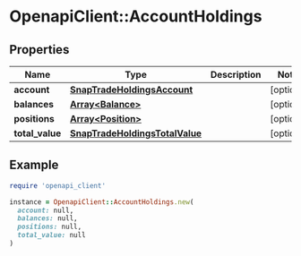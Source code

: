# OpenapiClient::AccountHoldings

## Properties

| Name | Type | Description | Notes |
| ---- | ---- | ----------- | ----- |
| **account** | [**SnapTradeHoldingsAccount**](SnapTradeHoldingsAccount.md) |  | [optional] |
| **balances** | [**Array&lt;Balance&gt;**](Balance.md) |  | [optional] |
| **positions** | [**Array&lt;Position&gt;**](Position.md) |  | [optional] |
| **total_value** | [**SnapTradeHoldingsTotalValue**](SnapTradeHoldingsTotalValue.md) |  | [optional] |

## Example

```ruby
require 'openapi_client'

instance = OpenapiClient::AccountHoldings.new(
  account: null,
  balances: null,
  positions: null,
  total_value: null
)
```

